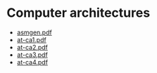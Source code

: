 # Computer architectures
- <span class="mono">[asmgen.pdf](../../resources/school_1/computer_architectures/asmgen.pdf)</span>
- <span class="mono">[at-ca1.pdf](../../resources/school_1/computer_architectures/at-ca1.pdf)</span>
- <span class="mono">[at-ca2.pdf](../../resources/school_1/computer_architectures/at-ca2.pdf)</span>
- <span class="mono">[at-ca3.pdf](../../resources/school_1/computer_architectures/at-ca3.pdf)</span>
- <span class="mono">[at-ca4.pdf](../../resources/school_1/computer_architectures/at-ca4.pdf)</span>

